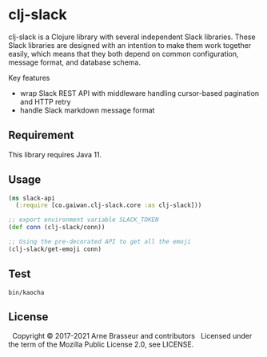 # clj-slack

clj-slack is a Clojure library with several independent Slack libraries. These Slack libraries are designed with an intention to make them work together easily, which means that they both depend on common configuration, message format, and database schema.

Key features

- wrap Slack REST API with middleware handling cursor-based pagination and HTTP retry
- handle Slack markdown message format

## Requirement
This library requires Java 11.

## Usage

```clojure
(ns slack-api
  (:require [co.gaiwan.clj-slack.core :as clj-slack]))

;; export environment variable SLACK_TOKEN
(def conn (clj-slack/conn))

;; Using the pre-decorated API to get all the emoji
(clj-slack/get-emoji conn)
```

## Test
```
bin/kaocha
```

<!-- license-mpl -->
## License
&nbsp;
Copyright &copy; 2017-2021 Arne Brasseur and contributors
&nbsp;
Licensed under the term of the Mozilla Public License 2.0, see LICENSE.
<!-- /license-epl -->
